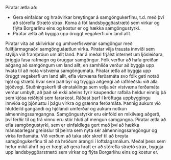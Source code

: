 Píratar ætla að:

- Gera einfaldar og hraðvirkar breytingar á samgöngukerfinu, t.d. með því að stórefla Strætó strax. Koma á fót landsbyggðastrætó sem virkar og flýta Borgarlínu eins og kostur er og hækka samgöngustyrki.
- Píratar ætla að byggja upp öruggt vegakerfi um land allt.

Píratar vita að skilvirkar og umhverfisvænar samgöngur með fullfjármagnaðri samgönguáætlun virka. Píratar vilja trausta innviði sem styðja við framþróun um allt land. Þar á meðal frjálst internet um ljósleiðara, þriggja fasa rafmagn og öruggar samgöngur.
Fólk verður að hafa greiðan aðgang að samgöngum um land allt, en samhliða verður að byggja upp hvata til að nota vistvæna samgöngumáta. Píratar ætla að byggja upp öruggt vegakerfi um land allt, efla vistvæna ferðamáta svo fólk geti notað hjól og strætó hvar sem það býr og tryggja aðgengi að rafhleðslu við alla þjóðvegi. Stuðningskerfi til einstaklinga sem velja sér vistvæna ferðamáta verður umbylt, að það sé ekki aðeins fyrir kaupendur rafbíla heldur einnig þá sem kjósa reiðhjól sem fararkost.
Ráðast þarf í kröftuga uppbyggingu innviða og þjónustu í þágu virkra og grænna ferðamáta. Þannig aukum við hlutdeild gangandi og hjólandi umferðar og aukum notkun almenningssamgangna. 
Samgöngustyrkir eru einföld en mikilvæg aðgerð, því ferðir til og frá vinnu eru stór hluti af mengun samgangna. Píratar ætla að efla samgöngustyrki, sem er einfaldlega gert með því að hækka mánaðarlegar greiðslur til þeirra sem nýta sér almenningssamgöngur og virka ferðamáta.
Við verðum að taka stór skref til að breyta samgöngukerfinu til að ná hröðum árangri í loftslagsmálum. Meðal þess sem hefur mikil áhrif og er hægt  að gera hratt er að stórefla strætó strax, byggja upp landsbyggðarstrætó sem virkar og flýta Borgarlínu eins og kostur er.
